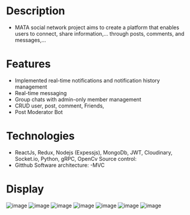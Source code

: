 # Description
- MATA social network project aims to create a platform that enables users to connect, share information,... through posts, comments, and messages,...
# Features
- Implemented real-time notifications and notification history management
- Real-time messaging
- Group chats with admin-only member management
- CRUD user, post, comment, Friends, 
- Post Moderator Bot
# Technologies
- ReactJs, Redux, Nodejs (Expessjs), MongoDb, JWT, Cloudinary, Socket.io, Python, gRPC, OpenCv
Source control: 
- Gitthub
Software architecture:
-MVC
# Display
![image](https://user-images.githubusercontent.com/89583094/230852155-554e3942-76bc-4763-bea2-1ab20ca09a12.png)
![image](https://user-images.githubusercontent.com/89583094/230852188-892bda6d-af84-4558-9a27-128cc4354f67.png)
![image](https://user-images.githubusercontent.com/89583094/230852731-2fa86d7e-53b3-4c6d-970d-6e54ddc772a4.png)
![image](https://user-images.githubusercontent.com/89583094/230852839-7d439639-d33a-48ad-b410-49d7a752481d.png)
![image](https://user-images.githubusercontent.com/89583094/230852521-b30cb378-4a7d-4332-8dab-255c0f41b5d8.png)
![image](https://user-images.githubusercontent.com/89583094/230852592-33cc33b9-a3cb-41fb-b418-c679a7f2780e.png)
![image](https://user-images.githubusercontent.com/89583094/230852629-e38cd90e-b34e-4bd2-a9be-c9cfd093a1bf.png)


